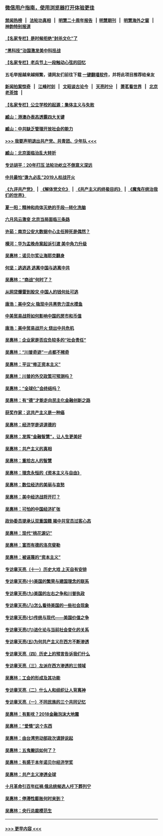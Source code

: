 ### [微信用户指南，使用浏览器打开体验更佳](https://github.com/gfw-breaker/banned-news1/blob/master/indexes/wechat-guide.md?t=0)
#### [禁闻热榜](热点新闻.md?t=0)  &nbsp;&nbsp;|&nbsp;&nbsp; [法轮功真相](https://github.com/gfw-breaker/truth/blob/master/README.md?t=0) &nbsp;&nbsp;|&nbsp;&nbsp; [明慧二十周年报告](https://github.com/gfw-breaker/mh-reports/blob/master/README.md?t=0) &nbsp;&nbsp;|&nbsp;&nbsp;[明慧期刊](https://github.com/gfw-breaker/mh-qikan) &nbsp;&nbsp;|&nbsp;&nbsp; [明慧海外之窗](https://github.com/gfw-breaker/mh-news/blob/master/README.md?t=0) &nbsp;&nbsp;|&nbsp;&nbsp; [神韵特别报道](https://github.com/gfw-breaker/mh-news/blob/master/shenyun.md?t=0)
#### [【名家专栏】是时候拒绝“封杀文化”了](../pages/nsc423/n11814093.md?t=02170411) 
#### [“黑科技”治国激发美中科技战](../pages/nsc423/n11638056.md?t=02170411) 
#### [【名家专栏】老兵节上一段触动心弦的回忆](../pages/nsc423/n11646016.md?t=02170411) 
#### 五毛举报越来越频繁，请网友们前往下载 [一键翻墙软件](https://github.com/gfw-breaker/ssr-accounts)，并将此项目推荐给亲友
#### [新闻拍案惊奇](https://github.com/gfw-breaker/banned-news1/blob/master/pages/link4.md) &nbsp;&nbsp;|&nbsp;&nbsp; [江峰时刻](https://github.com/gfw-breaker/banned-news1/blob/master/pages/link4.md) &nbsp;&nbsp;|&nbsp;&nbsp; [文昭谈古论今](https://github.com/gfw-breaker/banned-news1/blob/master/pages/link4.md) &nbsp;&nbsp;|&nbsp;&nbsp; [天亮时分](https://github.com/gfw-breaker/banned-news1/blob/master/pages/link4.md) &nbsp;&nbsp;|&nbsp;&nbsp; [萧茗看世界](https://github.com/gfw-breaker/banned-news1/blob/master/pages/link4.md) &nbsp;&nbsp;|&nbsp;&nbsp; [北京老茶馆](https://github.com/gfw-breaker/banned-news1/blob/master/pages/link4.md) &nbsp;&nbsp;|&nbsp;&nbsp; 
#### [【名家专栏】公立学校的起源：集体主义与失败](../pages/nsc423/n11601833.md?t=02170411) 
#### [臧山：港澳办表态透露四大关键](../pages/nsc423/n11421628.md?t=02170411) 
#### [臧山：中共缺乏管理开放社会的能力](../pages/nsc423/n11407457.md?t=02170411) 
#### [>>> 我要声明退出共产党、共青团、少年队 <<<](https://github.com/begood0513/goodnews/blob/master/quit/letter.md) 
#### [臧山：北京面临治乱大转折](../pages/nsc423/n11406895.md?t=02170411) 
#### [专访胡平：20年打压 法轮功屹立不倒意义深远](../pages/nsc423/n11398800.md?t=02170411) 
#### [中共最怕“逢九必乱”2019人权战开火](../pages/nsc423/n11385248.md?t=02170411) 
#### [《九评共产党》](https://github.com/begood0513/9ping.md/blob/master/README.md) &nbsp;|&nbsp; [《解体党文化》](../../../../jtdwh.md/blob/master/README.md)  &nbsp;|&nbsp; [《共产主义的终极目的》](../../../../gczydzjmd.md/blob/master/README.md) &nbsp;|&nbsp; [《魔鬼在统治我们的世界》](../../../../mgztzwmdsj.md/blob/master/README.md) 
#### [夏一阳：精神和肉体灭绝的手段—转化洗脑](../pages/nsc423/n11368250.md?t=02170411) 
#### [六月风云激变 北京当局面临三条路](../pages/nsc423/n11313668.md?t=02170411) 
#### [许茹：南京公安大数据中心主任猝死是偶然？](../pages/nsc423/n11064744.md?t=02170411) 
#### [横河：华为孟晚舟案起诉引渡 美中角力升级](../pages/nsc423/n11027230.md?t=02170411) 
#### [吴惠林：诺贝尔奖让海耶克翻身](../pages/nsc423/n10890049.md?t=02170411) 
#### [何坚：逃逃逃 逃离中国与逃离中共](../pages/nsc423/n10592891.md?t=02170411) 
#### [吴惠林：“商战”何时了？](../pages/nsc423/n10573558.md?t=02170411) 
#### [从网贷爆雷到股灾 中国人的钱何处可逃](../pages/nsc423/n10572800.md?t=02170411) 
#### [唐浩：美中交火 隐现中共黑势力混水摸鱼](../pages/nsc423/n10544040.md?t=02170411) 
#### [中美贸易战将如何影响中国的房市和币值](../pages/nsc423/n10543697.md?t=02170411) 
#### [唐浩：美中贸易战开火 烧出中共危机](../pages/nsc423/n10540126.md?t=02170411) 
#### [吴惠林：企业家是否应负较多的“社会责任”](../pages/nsc423/n10535022.md?t=02170411) 
#### [吴惠林：“川普奇迹”一点都不稀奇](../pages/nsc423/n10512808.md?t=02170411) 
#### [吴惠林：平议“修正资本主义”](../pages/nsc423/n10495724.md?t=02170411) 
#### [吴惠林：川普的外交政策可预测吗？](../pages/nsc423/n10462387.md?t=02170411) 
#### [吴惠林：“全球化”会终结吗？](../pages/nsc423/n10452838.md?t=02170411) 
#### [吴惠林：有“德”才能走向民主化金融创新之路](../pages/nsc423/n10432292.md?t=02170411) 
#### [获奖作家：这共产主义是一种癌](../pages/nsc423/n10431541.md?t=02170411) 
#### [吴惠林：经济学是讲道德的](../pages/nsc423/n10398014.md?t=02170411) 
#### [吴惠林：发挥“金融智慧”，让人生更美好](../pages/nsc423/n10375019.md?t=02170411) 
#### [吴惠林：共产主义的真相](../pages/nsc423/n10351394.md?t=02170411) 
#### [吴惠林：重拾古人的智慧](../pages/nsc423/n10337691.md?t=02170411) 
#### [吴惠林：理念永恒的《资本主义与自由》](../pages/nsc423/n10316274.md?t=02170411) 
#### [吴惠林：数位经济的美丽与哀愁](../pages/nsc423/n10292946.md?t=02170411) 
#### [吴惠林：美中经济战将开打？](../pages/nsc423/n10258825.md?t=02170411) 
#### [吴惠林：可怕的中国经济扩张](../pages/nsc423/n10219147.md?t=02170411) 
#### [政协委员提承认双重国籍 揭中共官员过客心态](../pages/nsc423/n10208809.md?t=02170411) 
#### [吴惠林：现代“桃花源记”](../pages/nsc423/n10185234.md?t=02170411) 
#### [吴惠林：富而有德的洛克斐勒](../pages/nsc423/n10142264.md?t=02170411) 
#### [吴惠林：被诬蔑的“资本主义”](../pages/nsc423/n10124816.md?t=02170411) 
#### [专访章天亮（十一）历史大戏 上天自有安排](../pages/nsc423/n10094905.md?t=02170411) 
#### [专访章天亮(十)美国的繁荣与建国理念的联系](../pages/nsc423/n10094899.md?t=02170411) 
#### [专访章天亮(九)美国的左右之争和川普执政](../pages/nsc423/n10094889.md?t=02170411) 
#### [专访章天亮(八)怎么看待美国的一些社会现象](../pages/nsc423/n10094857.md?t=02170411) 
#### [专访章天亮(七)传统与现代——美国价值之争](../pages/nsc423/n10093140.md?t=02170411) 
#### [专访章天亮(六)进化论与当前社会变化的关系](../pages/nsc423/n10092036.md?t=02170411) 
#### [专访章天亮(五)为何共产主义在西方不断渗透](../pages/nsc423/n10083620.md?t=02170411) 
#### [专访章天亮（四）历史上的预言告诉我们什么](../pages/nsc423/n10083606.md?t=02170411) 
#### [专访章天亮（三）左派在西方渗透的三领域](../pages/nsc423/n10081115.md?t=02170411) 
#### [吴惠林：工会的形成及其功能](../pages/nsc423/n10080633.md?t=02170411) 
#### [专访章天亮（二）什么人和组织让人背离神](../pages/nsc423/n10076637.md?t=02170411) 
#### [专访章天亮（一）不同民族的三个共同记忆](../pages/nsc423/n10074188.md?t=02170411) 
#### [吴惠林：有影呒？2018金融泡沫大地震](../pages/nsc423/n10040534.md?t=02170411) 
#### [吴惠林：“爱情”这个东西](../pages/nsc423/n10019423.md?t=02170411) 
#### [吴惠林：由台湾劳动部政次请辞说起](../pages/nsc423/n9979679.md?t=02170411) 
#### [吴惠林：五鬼搬运如何了？](../pages/nsc423/n9925338.md?t=02170411) 
#### [吴惠林：有感于本年诺贝尔经济学奖](../pages/nsc423/n9871883.md?t=02170411) 
#### [吴惠林：共产主义渗透全球](../pages/nsc423/n9812748.md?t=02170411) 
#### [十月革命引百年红祸 俄总统候选人吁下葬列宁](../pages/nsc423/n9810182.md?t=02170411) 
#### [吴惠林：停滞性膨胀何时来到？](../pages/nsc423/n9764136.md?t=02170411) 
#### [吴惠林：央行总裁模范生](../pages/nsc423/n9728134.md?t=02170411) 

----
#### [ >>> 更早内容 <<< ](../indexes/nsc423-earlier.md)
